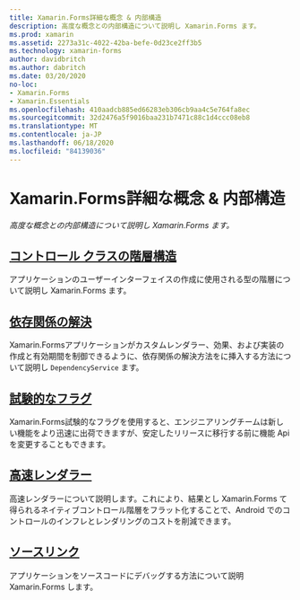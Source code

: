 ```yaml
---
title: Xamarin.Forms詳細な概念 & 内部構造
description: 高度な概念との内部構造について説明し Xamarin.Forms ます。
ms.prod: xamarin
ms.assetid: 2273a31c-4022-42ba-befe-0d23ce2ff3b5
ms.technology: xamarin-forms
author: davidbritch
ms.author: dabritch
ms.date: 03/20/2020
no-loc:
- Xamarin.Forms
- Xamarin.Essentials
ms.openlocfilehash: 410aadcb885ed66283eb306cb9aa4c5e764fa8ec
ms.sourcegitcommit: 32d2476a5f9016baa231b7471c88c1d4ccc08eb8
ms.translationtype: MT
ms.contentlocale: ja-JP
ms.lasthandoff: 06/18/2020
ms.locfileid: "84139036"
---
```

# <a name="xamarinforms-advanced-concepts--internals"></a>Xamarin.Forms詳細な概念 & 内部構造

_高度な概念との内部構造について説明し Xamarin.Forms ます。_

## <a name="controls-class-hierarchy"></a>[コントロール クラスの階層構造](class-hierarchy.md)

アプリケーションのユーザーインターフェイスの作成に使用される型の階層について説明し Xamarin.Forms ます。

## <a name="dependency-resolution"></a>[依存関係の解決](dependency-resolution.md)

Xamarin.Formsアプリケーションがカスタムレンダラー、効果、および実装の作成と有効期間を制御できるように、依存関係の解決方法をに挿入する方法について説明し `DependencyService` ます。

## <a name="experimental-flags"></a>[試験的なフラグ](experimental-flags.md)

Xamarin.Forms試験的なフラグを使用すると、エンジニアリングチームは新しい機能をより迅速に出荷できますが、安定したリリースに移行する前に機能 Api を変更することもできます。

## <a name="fast-renderers"></a>[高速レンダラー](fast-renderers.md)

高速レンダラーについて説明します。これにより、結果とし Xamarin.Forms て得られるネイティブコントロール階層をフラット化することで、Android でのコントロールのインフレとレンダリングのコストを削減できます。

## <a name="source-link"></a>[ソースリンク](sourcelink.md)

アプリケーションをソースコードにデバッグする方法について説明 Xamarin.Forms します。
